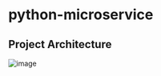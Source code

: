 # python-microservice
## Project Architecture
![image](https://user-images.githubusercontent.com/98258627/229347826-836f2fc3-f72d-4420-b8e9-b7ddcda94edc.png)
